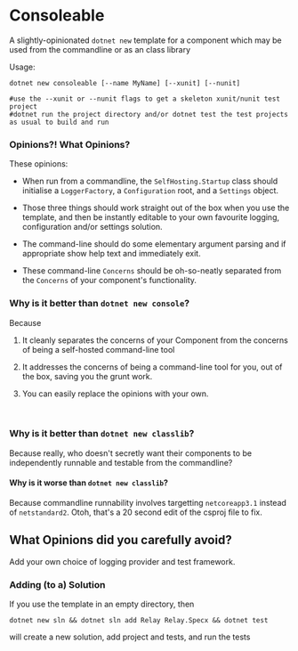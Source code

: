 Consoleable
===========

A slightly-opinionated `dotnet new` template for a component which may be used
from the commandline or as an class library

Usage:

~~~~~~~~~~~~~~~~~~~~~~~~~~~~~~~~~~~~~~~~~~~~~~~~~~~~~~~~~~~~~~~~~~~~~~~~~~~~~~~~
dotnet new consoleable [--name MyName] [--xunit] [--nunit] 
~~~~~~~~~~~~~~~~~~~~~~~~~~~~~~~~~~~~~~~~~~~~~~~~~~~~~~~~~~~~~~~~~~~~~~~~~~~~~~~~

~~~~~~~~~~~~~~~~~~~~~~~~~~~~~~~~~~~~~~~~~~~~~~~~~~~~~~~~~~~~~~~~~~~~~~~~~~~~~~~~
#use the --xunit or --nunit flags to get a skeleton xunit/nunit test project
#dotnet run the project directory and/or dotnet test the test projects as usual to build and run
~~~~~~~~~~~~~~~~~~~~~~~~~~~~~~~~~~~~~~~~~~~~~~~~~~~~~~~~~~~~~~~~~~~~~~~~~~~~~~~~

### Opinions?! What Opinions?

These opinions:

-   When run from a commandline, the `SelfHosting.Startup` class should
    initialise a `LoggerFactory`, a `Configuration` root, and a `Settings`
    object.

-   Those three things should work straight out of the box when you use the
    template, and then be instantly editable to your own favourite logging,
    configuration and/or settings solution.

-   The command-line should do some elementary argument parsing and if
    appropriate show help text and immediately exit.

-   These command-line `Concerns` should be oh-so-neatly separated from the
    `Concerns` of your component's functionality.  
    

### Why is it better than `dotnet new console`?

Because

1.  It cleanly separates the concerns of your Component from the concerns of
    being a self-hosted command-line tool

2.  It addresses the concerns of being a command-line tool for you, out of the
    box, saving you the grunt work.

3.  You can easily replace the opinions with your own.

 

### Why is it better than `dotnet new classlib`?

Because really, who doesn't secretly want their components to be independently
runnable and testable from the commandline?  


#### Why is it worse than `dotnet new classlib`?

Because commandline runnability involves targetting `netcoreapp3.1` instead of
`netstandard2`. Otoh, that's a 20 second edit of the csproj file to fix.  


What Opinions did you carefully avoid?
--------------------------------------

Add your own choice of logging provider and test framework.  


### Adding (to a) Solution

If you use the template in an empty directory, then

~~~~~~~~~~~~~~~~~~~~~~~~~~~~~~~~~~~~~~~~~~~~~~~~~~~~~~~~~~~~~~~~~~~~~~~~~~~~~~~~
dotnet new sln && dotnet sln add Relay Relay.Specx && dotnet test
~~~~~~~~~~~~~~~~~~~~~~~~~~~~~~~~~~~~~~~~~~~~~~~~~~~~~~~~~~~~~~~~~~~~~~~~~~~~~~~~

will create a new solution, add project and tests, and run the tests
